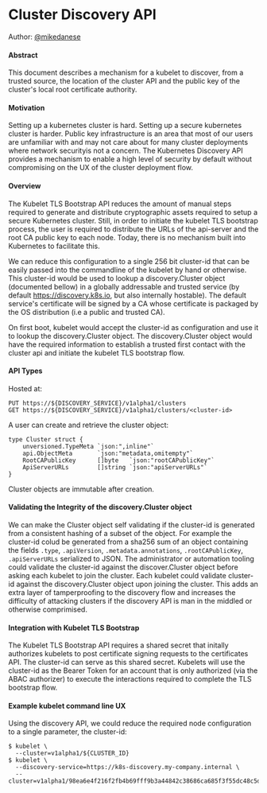 # Cluster Discovery API

Author: [@mikedanese](https://github.com/mikedanese)

#### Abstract

This document describes a mechanism for a kubelet to discover, from a trusted source, the
location of the cluster API and the public key of the cluster's local root certificate
authority.

#### Motivation

Setting up a kubernetes cluster is hard. Setting up a secure kubernetes cluster is harder.
Public key infrastructure is an area that most of our users are unfamiliar with and may
not care about for many cluster deployments where network securityis not a concern. The
Kubernetes Discovery API provides a mechanism to enable a high level of security by
default without compromising on the UX of the cluster deployment flow.

#### Overview

The Kubelet TLS Bootstrap API reduces the amount of manual steps required to generate and
distribute cryptographic assets required to setup a secure Kubernetes cluster. Still, in
order to initiate the kubelet TLS bootstrap process, the user is required to distribute
the URLs of the api-server and the root CA public key to each node. Today, there is no
mechanism built into Kubernetes to facilitate this.

We can reduce this configuration to a single 256 bit cluster-id that can be easily passed
into the commandline of the kubelet by hand or otherwise. This cluster-id would be used to
lookup a discovery.Cluster object (documented bellow) in a globally addressable and trusted
service (by default https://discovery.k8s.io, but also internally hostable). The default
service's certificate will be signed by a CA whose certificate is packaged by the OS
distribution (i.e a public and trusted CA).

On first boot, kubelet would accept the cluster-id as configuration and use it to lookup the
discovery.Cluster object. The discovery.Cluster object would have the required information to
establish a trusted first contact with the cluster api and initiate the kubelet TLS bootstrap
flow.

#### API Types

Hosted at:

```
PUT https://${DISCOVERY_SERVICE}/v1alpha1/clusters
GET https://${DISCOVERY_SERVICE}/v1alpha1/clusters/<cluster-id>
```

A user can create and retrieve the cluster object:

```
type Cluster struct {
	unversioned.TypeMeta `json:",inline"`
	api.ObjectMeta       `json:"metadata,omitempty"`
	RootCAPublicKey      []byte   `json:"rootCAPublicKey"`
	ApiServerURLs        []string `json:"apiServerURLs"`
}
```

Cluster objects are immutable after creation.

#### Validating the Integrity of the discovery.Cluster object

We can make the Cluster object self validating if the cluster-id is generated from a consistent
hashing of a subset of the object. For example the cluster-id colud be generated from a sha256
sum of an object containing the fields `.type`, `.apiVersion`, `.metadata.annotations`,
`.rootCAPublicKey`, `.apiServerURLs` serialized to JSON. The administrator or automation tooling
could validate the cluster-id against the discover.Cluster object before asking each kubelet to
join the cluster. Each kubelet could validate cluster-id against the discovery.Cluster object upon
joining the cluster. This adds an extra layer of tamperproofing to the discovery flow and increases
the difficulty of attacking clusters if the discovery API is man in the middled or otherwise
comprimised.

#### Integration with Kubelet TLS Bootstrap

The Kubelet TLS Bootstrap API requires a shared secret that initally authorizes kubelets to post
certificate signing requests to the certificates API. The cluster-id can serve as this shared secret.
Kubelets will use the cluster-id as the Bearer Token for an account that is only authorized (via the
ABAC authorizer) to execute the interactions required to complete the TLS bootstrap flow.

#### Example kubelet command line UX

Using the discovery API, we could reduce the required node configuration to a single parameter, the
cluster-id:

```
$ kubelet \
  --cluster=v1alpha1/${CLUSTER_ID}
$ kubelet \
  --discovery-service=https://k8s-discovery.my-company.internal \
  --cluster=v1alpha1/98ea6e4f216f2fb4b69fff9b3a44842c38686ca685f3f55dc48c5d3fb1107be4
```

